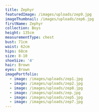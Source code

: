 ```yaml
---
title: Zephyr
featuredImage: /images/uploads/zep9.jpg
imageThumbnail: /images/uploads/zep6.jpg
firstName: Zephyr
collection: Boys
height: 135cm
measurementType: chest
bust: 71cm
waist: 62cm
hips: 68cm
size: 8-10
shoeSize: '4'
hair: Brown
eyes: Brown
imagePortfolio:
  - image: /images/uploads/zep1.jpg
  - image: /images/uploads/zep2.jpg
  - image: /images/uploads/zep8.jpg
  - image: /images/uploads/zep.jpg
  - image: /images/uploads/zep5.jpg
  - image: /images/uploads/zep7.jpg
---
```


